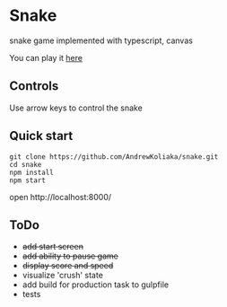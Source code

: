 # Snake
snake game implemented with typescript, canvas

You can play it [here](http://andrewkoliaka.github.io/snake)

## Controls
Use arrow keys to control the snake

## Quick start
```
git clone https://github.com/AndrewKoliaka/snake.git
cd snake
npm install
npm start
```

open http://localhost:8000/

## ToDo
 - ~~add start screen~~
 - ~~add ability to pause game~~
 - ~~display score and speed~~
 - visualize 'crush' state
 - add build for production task to gulpfile
 - tests
